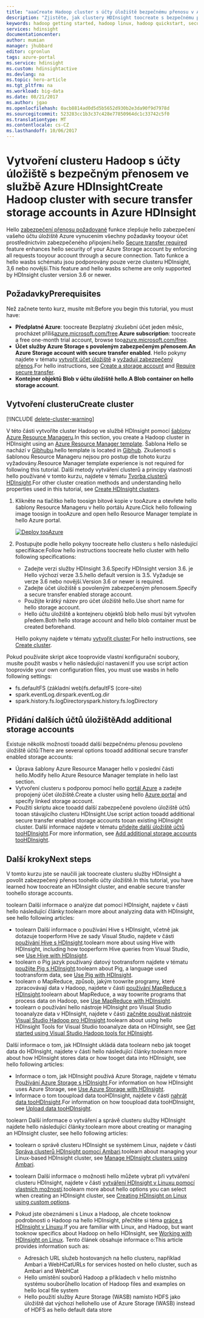 ```yaml
---
title: "aaaCreate Hadoop cluster s účty úložiště bezpečnému přenosu v Azure HDInsight | Microsoft Docs"
description: "Zjistěte, jak clustery HDInsight toocreate s bezpečnému přenosu povolené účty úložiště Azure."
keywords: hadoop getting started, hadoop linux, hadoop quickstart, secure transfer, azure storage account
services: hdinsight
documentationcenter: 
author: mumian
manager: jhubbard
editor: cgronlun
tags: azure-portal
ms.service: hdinsight
ms.custom: hdinsightactive
ms.devlang: na
ms.topic: hero-article
ms.tgt_pltfrm: na
ms.workload: big-data
ms.date: 08/21/2017
ms.author: jgao
ms.openlocfilehash: 0acb8814ad0d5d5b5652d930b2e3da90f9d7978d
ms.sourcegitcommit: 523283cc1b3c37c428e77850964dc1c33742c5f0
ms.translationtype: MT
ms.contentlocale: cs-CZ
ms.lasthandoff: 10/06/2017
---
```

# <a name="create-hadoop-cluster-with-secure-transfer-storage-accounts-in-azure-hdinsight"></a><span data-ttu-id="ade88-104">Vytvoření clusteru Hadoop s účty úložiště s bezpečným přenosem ve službě Azure HDInsight</span><span class="sxs-lookup"><span data-stu-id="ade88-104">Create Hadoop cluster with secure transfer storage accounts in Azure HDInsight</span></span>

<span data-ttu-id="ade88-105">Hello [zabezpečení přenosu požadované](../storage/common/storage-require-secure-transfer.md) funkce zlepšuje hello zabezpečení vašeho účtu úložiště Azure vynucením všechny požadavky tooyour účet prostřednictvím zabezpečeného připojení.</span><span class="sxs-lookup"><span data-stu-id="ade88-105">hello [Secure transfer required](../storage/common/storage-require-secure-transfer.md) feature enhances hello security of your Azure Storage account by enforcing all requests tooyour account through a secure connection.</span></span> <span data-ttu-id="ade88-106">Tato funkce a hello wasbs schématu jsou podporovány pouze verze clusteru HDInsight, 3,6 nebo novější.</span><span class="sxs-lookup"><span data-stu-id="ade88-106">This feature and hello wasbs scheme are only supported by HDInsight cluster version 3.6 or newer.</span></span> 

## <a name="prerequisites"></a><span data-ttu-id="ade88-107">Požadavky</span><span class="sxs-lookup"><span data-stu-id="ade88-107">Prerequisites</span></span>
<span data-ttu-id="ade88-108">Než začnete tento kurz, musíte mít:</span><span class="sxs-lookup"><span data-stu-id="ade88-108">Before you begin this tutorial, you must have:</span></span>

* <span data-ttu-id="ade88-109">**Předplatné Azure**: toocreate Bezplatný zkušební účet jeden měsíc, procházet příliš[azure.microsoft.com/free](https://azure.microsoft.com/free).</span><span class="sxs-lookup"><span data-stu-id="ade88-109">**Azure subscription**: toocreate a free one-month trial account, browse too[azure.microsoft.com/free](https://azure.microsoft.com/free).</span></span>
* <span data-ttu-id="ade88-110">**Účet služby Azure Storage s povoleným zabezpečeným přenosem**.</span><span class="sxs-lookup"><span data-stu-id="ade88-110">**An Azure Storage account with secure transfer enabled**.</span></span> <span data-ttu-id="ade88-111">Hello pokyny najdete v tématu [vytvořit účet úložiště](../storage/common/storage-create-storage-account.md#create-a-storage-account) a [vyžadují zabezpečený přenos](../storage/common/storage-require-secure-transfer.md).</span><span class="sxs-lookup"><span data-stu-id="ade88-111">For hello instructions, see [Create a storage account](../storage/common/storage-create-storage-account.md#create-a-storage-account) and [Require secure transfer](../storage/common/storage-require-secure-transfer.md).</span></span>
* <span data-ttu-id="ade88-112">**Kontejner objektů Blob v účtu úložiště hello**.</span><span class="sxs-lookup"><span data-stu-id="ade88-112">**A Blob container on hello storage account**.</span></span> 
## <a name="create-cluster"></a><span data-ttu-id="ade88-113">Vytvoření clusteru</span><span class="sxs-lookup"><span data-stu-id="ade88-113">Create cluster</span></span>

[!INCLUDE [delete-cluster-warning](../../includes/hdinsight-delete-cluster-warning.md)]


<span data-ttu-id="ade88-114">V této části vytvoříte cluster Hadoop ve službě HDInsight pomocí [šablony Azure Resource Manageru](../azure-resource-manager/resource-group-template-deploy.md).</span><span class="sxs-lookup"><span data-stu-id="ade88-114">In this section, you create a Hadoop cluster in HDInsight using an [Azure Resource Manager template](../azure-resource-manager/resource-group-template-deploy.md).</span></span> <span data-ttu-id="ade88-115">Šablona Hello se nachází v [Gibhubu](https://azure.microsoft.com/resources/templates/101-hdinsight-linux-with-existing-default-storage-account/).</span><span class="sxs-lookup"><span data-stu-id="ade88-115">hello template is located in [Gibhub](https://azure.microsoft.com/resources/templates/101-hdinsight-linux-with-existing-default-storage-account/).</span></span> <span data-ttu-id="ade88-116">Zkušenosti s šablonou Resource Manageru nejsou pro postup dle tohoto kurzu vyžadovány.</span><span class="sxs-lookup"><span data-stu-id="ade88-116">Resource Manager template experience is not required for following this tutorial.</span></span> <span data-ttu-id="ade88-117">Další metody vytváření clusterů a principy vlastnosti hello používané v tomto kurzu, najdete v tématu [Tvorba clusterů HDInsight](hdinsight-hadoop-provision-linux-clusters.md).</span><span class="sxs-lookup"><span data-stu-id="ade88-117">For other cluster creation methods and understanding hello properties used in this tutorial, see [Create HDInsight clusters](hdinsight-hadoop-provision-linux-clusters.md).</span></span>

1. <span data-ttu-id="ade88-118">Klikněte na tlačítko hello toosign bitové kopie v tooAzure a otevřete hello šablony Resource Manageru v hello portálu Azure.</span><span class="sxs-lookup"><span data-stu-id="ade88-118">Click hello following image toosign in tooAzure and open hello Resource Manager template in hello Azure portal.</span></span> 
   
    <a href="https://portal.azure.com/#create/Microsoft.Template/uri/https%3A%2F%2Fraw.githubusercontent.com%2FAzure%2Fazure-quickstart-templates%2Fmaster%2F101-hdinsight-linux-with-existing-default-storage-account%2Fazuredeploy.json" target="_blank"><img src="./media/hdinsight-hadoop-linux-tutorial-get-started/deploy-to-azure.png" alt="Deploy tooAzure"></a>

2. <span data-ttu-id="ade88-119">Postupujte podle hello pokyny toocreate hello clusteru s hello následující specifikace:</span><span class="sxs-lookup"><span data-stu-id="ade88-119">Follow hello instructions toocreate hello cluster with hello following specifications:</span></span> 

    - <span data-ttu-id="ade88-120">Zadejte verzi služby HDInsight 3.6.</span><span class="sxs-lookup"><span data-stu-id="ade88-120">Specify HDInsight version 3.6.</span></span>  <span data-ttu-id="ade88-121">je Hello výchozí verze 3.5.</span><span class="sxs-lookup"><span data-stu-id="ade88-121">hello default version is 3.5.</span></span> <span data-ttu-id="ade88-122">Vyžaduje se verze 3.6 nebo novější.</span><span class="sxs-lookup"><span data-stu-id="ade88-122">Version 3.6 or newer is required.</span></span>
    - <span data-ttu-id="ade88-123">Zadejte účet úložiště s povoleným zabezpečeným přenosem.</span><span class="sxs-lookup"><span data-stu-id="ade88-123">Specify a secure transfer enabled storage account.</span></span>
    - <span data-ttu-id="ade88-124">Použijte krátký název pro účet úložiště hello.</span><span class="sxs-lookup"><span data-stu-id="ade88-124">Use short name for hello storage account.</span></span>
    - <span data-ttu-id="ade88-125">Hello účtu úložiště a kontejneru objektů blob hello musí být vytvořen předem.</span><span class="sxs-lookup"><span data-stu-id="ade88-125">Both hello storage account and hello blob container must be created beforehand.</span></span> 

    <span data-ttu-id="ade88-126">Hello pokyny najdete v tématu [vytvořit cluster](./hdinsight-hadoop-linux-tutorial-get-started.md#create-cluster).</span><span class="sxs-lookup"><span data-stu-id="ade88-126">For hello instructions, see [Create cluster](./hdinsight-hadoop-linux-tutorial-get-started.md#create-cluster).</span></span> 

<span data-ttu-id="ade88-127">Pokud používáte skript akce tooprovide vlastní konfigurační soubory, musíte použít wasbs v hello následující nastavení:</span><span class="sxs-lookup"><span data-stu-id="ade88-127">If you use script action tooprovide your own configuration files, you must use wasbs in hello following settings:</span></span>

- <span data-ttu-id="ade88-128">fs.defaultFS (základní web)</span><span class="sxs-lookup"><span data-stu-id="ade88-128">fs.defaultFS (core-site)</span></span>
- <span data-ttu-id="ade88-129">spark.eventLog.dir</span><span class="sxs-lookup"><span data-stu-id="ade88-129">spark.eventLog.dir</span></span> 
- <span data-ttu-id="ade88-130">spark.history.fs.logDirectory</span><span class="sxs-lookup"><span data-stu-id="ade88-130">spark.history.fs.logDirectory</span></span>

## <a name="add-additional-storage-accounts"></a><span data-ttu-id="ade88-131">Přidání dalších účtů úložiště</span><span class="sxs-lookup"><span data-stu-id="ade88-131">Add additional storage accounts</span></span>

<span data-ttu-id="ade88-132">Existuje několik možností tooadd další bezpečnému přenosu povoleno úložiště účtů:</span><span class="sxs-lookup"><span data-stu-id="ade88-132">There are several options tooadd additional secure transfer enabled storage accounts:</span></span>

- <span data-ttu-id="ade88-133">Úprava šablony Azure Resource Manager hello v poslední části hello.</span><span class="sxs-lookup"><span data-stu-id="ade88-133">Modify hello Azure Resource Manager template in hello last section.</span></span>
- <span data-ttu-id="ade88-134">Vytvoření clusteru s podporou pomocí hello [portál Azure](https://portal.azure.com) a zadejte propojený účet úložiště.</span><span class="sxs-lookup"><span data-stu-id="ade88-134">Create a cluster using hello [Azure portal](https://portal.azure.com) and specify linked storage account.</span></span>
- <span data-ttu-id="ade88-135">Použití skriptu akce tooadd další zabezpečené povoleno úložiště účtů tooan stávajícího clusteru HDInsight.</span><span class="sxs-lookup"><span data-stu-id="ade88-135">Use script action tooadd additional secure transfer enabled storage accounts tooan existing HDInsight cluster.</span></span>  <span data-ttu-id="ade88-136">Další informace najdete v tématu [přidejte další úložiště účtů tooHDInsight](hdinsight-hadoop-add-storage.md).</span><span class="sxs-lookup"><span data-stu-id="ade88-136">For more information, see [Add additional storage accounts tooHDInsight](hdinsight-hadoop-add-storage.md).</span></span>

## <a name="next-steps"></a><span data-ttu-id="ade88-137">Další kroky</span><span class="sxs-lookup"><span data-stu-id="ade88-137">Next steps</span></span>
<span data-ttu-id="ade88-138">V tomto kurzu jste se naučili jak toocreate clusteru služby HDInsight a povolit zabezpečený přenos toohello účty úložiště.</span><span class="sxs-lookup"><span data-stu-id="ade88-138">In this tutorial, you have learned how toocreate an HDInsight cluster, and enable secure transfer toohello storage accounts.</span></span>

<span data-ttu-id="ade88-139">toolearn Další informace o analýze dat pomocí HDInsight, najdete v části hello následující články:</span><span class="sxs-lookup"><span data-stu-id="ade88-139">toolearn more about analyzing data with HDInsight, see hello following articles:</span></span>

* <span data-ttu-id="ade88-140">toolearn Další informace o používání Hive s HDInsight, včetně jak dotazuje tooperform Hive ze sady Visual Studio, najdete v části [používání Hive s HDInsight][hdinsight-use-hive].</span><span class="sxs-lookup"><span data-stu-id="ade88-140">toolearn more about using Hive with HDInsight, including how tooperform Hive queries from Visual Studio, see [Use Hive with HDInsight][hdinsight-use-hive].</span></span>
* <span data-ttu-id="ade88-141">toolearn o Pig jazyk používaný datový tootransform najdete v tématu [použijte Pig s HDInsight][hdinsight-use-pig].</span><span class="sxs-lookup"><span data-stu-id="ade88-141">toolearn about Pig, a language used tootransform data, see [Use Pig with HDInsight][hdinsight-use-pig].</span></span>
* <span data-ttu-id="ade88-142">toolearn o MapReduce, způsob, jakým toowrite programy, které zpracovávají data v Hadoop, najdete v části [používání MapReduce s HDInsight][hdinsight-use-mapreduce].</span><span class="sxs-lookup"><span data-stu-id="ade88-142">toolearn about MapReduce, a way toowrite programs that process data on Hadoop, see [Use MapReduce with HDInsight][hdinsight-use-mapreduce].</span></span>
* <span data-ttu-id="ade88-143">toolearn o používání hello nástroje HDInsight pro Visual Studio tooanalyze data v HDInsight, najdete v části [začněte používat nástroje Visual Studio Hadoop pro HDInsight](hdinsight-hadoop-visual-studio-tools-get-started.md).</span><span class="sxs-lookup"><span data-stu-id="ade88-143">toolearn about using hello HDInsight Tools for Visual Studio tooanalyze data on HDInsight, see [Get started using Visual Studio Hadoop tools for HDInsight](hdinsight-hadoop-visual-studio-tools-get-started.md).</span></span>

<span data-ttu-id="ade88-144">Další informace o tom, jak HDInsight ukládá data toolearn nebo jak tooget data do HDInsight, najdete v části hello následující články:</span><span class="sxs-lookup"><span data-stu-id="ade88-144">toolearn more about how HDInsight stores data or how tooget data into HDInsight, see hello following articles:</span></span>

* <span data-ttu-id="ade88-145">Informace o tom, jak HDInsight používá Azure Storage, najdete v tématu [Používání Azure Storage s HDInsight](hdinsight-hadoop-use-blob-storage.md).</span><span class="sxs-lookup"><span data-stu-id="ade88-145">For information on how HDInsight uses Azure Storage, see [Use Azure Storage with HDInsight](hdinsight-hadoop-use-blob-storage.md).</span></span>
* <span data-ttu-id="ade88-146">Informace o tom tooupload data tooHDInsight, najdete v části [nahrát data tooHDInsight][hdinsight-upload-data].</span><span class="sxs-lookup"><span data-stu-id="ade88-146">For information on how tooupload data tooHDInsight, see [Upload data tooHDInsight][hdinsight-upload-data].</span></span>

<span data-ttu-id="ade88-147">toolearn Další informace o vytváření a správě clusteru služby HDInsight najdete hello následující články:</span><span class="sxs-lookup"><span data-stu-id="ade88-147">toolearn more about creating or managing an HDInsight cluster, see hello following articles:</span></span>

* <span data-ttu-id="ade88-148">toolearn o správě clusteru HDInsight se systémem Linux, najdete v části [Správa clusterů HDInsight pomocí Ambari](hdinsight-hadoop-manage-ambari.md).</span><span class="sxs-lookup"><span data-stu-id="ade88-148">toolearn about managing your Linux-based HDInsight cluster, see [Manage HDInsight clusters using Ambari](hdinsight-hadoop-manage-ambari.md).</span></span>
* <span data-ttu-id="ade88-149">toolearn Další informace o možnosti hello můžete vybrat při vytváření clusteru HDInsight, najdete v části [vytváření HDInsight v Linuxu pomocí vlastních možností](hdinsight-hadoop-provision-linux-clusters.md).</span><span class="sxs-lookup"><span data-stu-id="ade88-149">toolearn more about hello options you can select when creating an HDInsight cluster, see [Creating HDInsight on Linux using custom options](hdinsight-hadoop-provision-linux-clusters.md).</span></span>
* <span data-ttu-id="ade88-150">Pokud jste obeznámeni s Linux a Hadoop, ale chcete tooknow podrobnosti o Hadoop na hello HDInsight, přečtěte si téma [práce s HDInsight v Linuxu](hdinsight-hadoop-linux-information.md).</span><span class="sxs-lookup"><span data-stu-id="ade88-150">If you are familiar with Linux, and Hadoop, but want tooknow specifics about Hadoop on hello HDInsight, see [Working with HDInsight on Linux](hdinsight-hadoop-linux-information.md).</span></span> <span data-ttu-id="ade88-151">Tento článek obsahuje informace o:</span><span class="sxs-lookup"><span data-stu-id="ade88-151">This article provides information such as:</span></span>
  
  * <span data-ttu-id="ade88-152">Adresách URL služeb hostovaných na hello clusteru, například Ambari a WebHCat</span><span class="sxs-lookup"><span data-stu-id="ade88-152">URLs for services hosted on hello cluster, such as Ambari and WebHCat</span></span>
  * <span data-ttu-id="ade88-153">Hello umístění souborů Hadoop a příkladech v hello místního systému souborů</span><span class="sxs-lookup"><span data-stu-id="ade88-153">hello location of Hadoop files and examples on hello local file system</span></span>
  * <span data-ttu-id="ade88-154">Hello použití služby Azure Storage (WASB) namísto HDFS jako úložiště dat výchozí hello</span><span class="sxs-lookup"><span data-stu-id="ade88-154">hello use of Azure Storage (WASB) instead of HDFS as hello default data store</span></span>

[1]: ../HDInsight/hdinsight-hadoop-visual-studio-tools-get-started.md

[hdinsight-provision]: hdinsight-provision-linux-clusters.md
[hdinsight-upload-data]: hdinsight-upload-data.md
[hdinsight-use-mapreduce]: hdinsight-use-mapreduce.md
[hdinsight-use-hive]: hdinsight-use-hive.md
[hdinsight-use-pig]: hdinsight-use-pig.md


